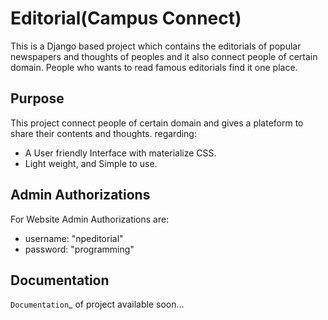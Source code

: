 # Editorial(Campus Connect)
This is a Django based project which contains the editorials of popular newspapers and thoughts of peoples and it also connect people of certain domain. People who wants to read famous editorials find it one place.

Purpose
-------

This project connect people of certain domain and gives a plateform to share their contents and thoughts.
regarding:

- A User friendly Interface with materialize CSS.
- Light weight, and Simple to use.

Admin Authorizations
--------------------
For Website Admin Authorizations are:
- username: "npeditorial"
- password: "programming"

Documentation
-------------

`Documentation`_ of project available soon...

